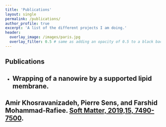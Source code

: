 ```yaml
---
title: 'Publications'
layout: single
permalink: /publications/
author_profile: true
excerpt: 'A list of the different projects I am doing.'
header:
  overlay_image: /images/paris.jpg
  overlay_filter: 0.5 # same as adding an opacity of 0.5 to a black background
---
```


## Publications

- ## Wrapping of a nanowire by a supported lipid membrane. 
**Amir Khosravanizadeh**,   Pierre Sens,  and  Farshid Mohammad-Rafiee. [Soft Matter, 2019,15, 7490-7500](https://pubs.rsc.org/en/content/articlelanding/2019/SM/C9SM00618D).
---
